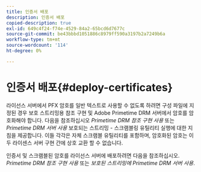 ```yaml
---
title: 인증서 배포
description: 인증서 배포
copied-description: true
exl-id: 649c4f24-f74e-4529-84a2-65bcd6d7677c
source-git-commit: be43bbbd1051886c8979ff590a3197b2a7249b6a
workflow-type: tm+mt
source-wordcount: '114'
ht-degree: 0%

---
```


# 인증서 배포{#deploy-certificates}

라이선스 서버에서 PFX 암호를 일반 텍스트로 사용할 수 없도록 하려면 구성 파일에 지정된 경우 보호 스트리밍용 참조 구현 및 Adobe Primetime DRM 서버에서 암호를 암호화해야 합니다. 다음을 참조하십시오 *Primetime DRM 참조 구현 사용* 또는 *Primetime DRM 서버 사용* 보호되는 스트리밍 - 스크램블링 유틸리티 실행에 대한 지침을 제공합니다. 이들 각각은 자체 스크램블 유틸리티를 포함하며, 암호화된 암호는 이 두 라이센스 서버 구현 간에 상호 교환 할 수 없습니다.

인증서 및 스크램블된 암호를 라이선스 서버에 배포하려면 다음을 참조하십시오. *Primetime DRM 참조 구현 사용* 또는 *보호된 스트리밍에 Primetime DRM 서버 사용*.

